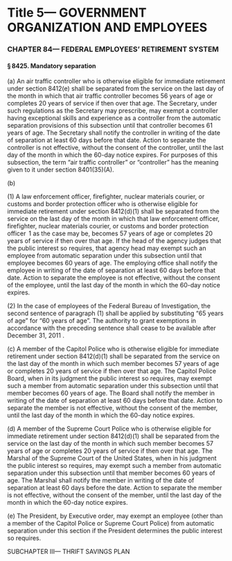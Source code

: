 
# Title 5— GOVERNMENT ORGANIZATION AND EMPLOYEES
### CHAPTER 84— FEDERAL EMPLOYEES’ RETIREMENT SYSTEM
#### § 8425. Mandatory separation

(a) An air traffic controller who is otherwise eligible for immediate retirement under section 8412(e) shall be separated from the service on the last day of the month in which that air traffic controller becomes 56 years of age or completes 20 years of service if then over that age. The Secretary, under such regulations as the Secretary may prescribe, may exempt a controller having exceptional skills and experience as a controller from the automatic separation provisions of this subsection until that controller becomes 61 years of age. The Secretary shall notify the controller in writing of the date of separation at least 60 days before that date. Action to separate the controller is not effective, without the consent of the controller, until the last day of the month in which the 60-day notice expires. For purposes of this subsection, the term “air traffic controller” or “controller” has the meaning given to it under section 8401(35)(A).

(b)

(1) A law enforcement officer, firefighter, nuclear materials courier, or customs and border protection officer who is otherwise eligible for immediate retirement under section 8412(d)(1) shall be separated from the service on the last day of the month in which that law enforcement officer, firefighter, nuclear materials courier, or customs and border protection officer  1 as the case may be, becomes 57 years of age or completes 20 years of service if then over that age. If the head of the agency judges that the public interest so requires, that agency head may exempt such an employee from automatic separation under this subsection until that employee becomes 60 years of age. The employing office shall notify the employee in writing of the date of separation at least 60 days before that date. Action to separate the employee is not effective, without the consent of the employee, until the last day of the month in which the 60-day notice expires.

(2) In the case of employees of the Federal Bureau of Investigation, the second sentence of paragraph (1) shall be applied by substituting “65 years of age” for “60 years of age”. The authority to grant exemptions in accordance with the preceding sentence shall cease to be available after December 31, 2011 .

(c) A member of the Capitol Police who is otherwise eligible for immediate retirement under section 8412(d)(1) shall be separated from the service on the last day of the month in which such member becomes 57 years of age or completes 20 years of service if then over that age. The Capitol Police Board, when in its judgment the public interest so requires, may exempt such a member from automatic separation under this subsection until that member becomes 60 years of age. The Board shall notify the member in writing of the date of separation at least 60 days before that date. Action to separate the member is not effective, without the consent of the member, until the last day of the month in which the 60-day notice expires.

(d) A member of the Supreme Court Police who is otherwise eligible for immediate retirement under section 8412(d)(1) shall be separated from the service on the last day of the month in which such member becomes 57 years of age or completes 20 years of service if then over that age. The Marshal of the Supreme Court of the United States, when in his judgment the public interest so requires, may exempt such a member from automatic separation under this subsection until that member becomes 60 years of age. The Marshal shall notify the member in writing of the date of separation at least 60 days before the date. Action to separate the member is not effective, without the consent of the member, until the last day of the month in which the 60-day notice expires.

(e) The President, by Executive order, may exempt an employee (other than a member of the Capitol Police or Supreme Court Police) from automatic separation under this section if the President determines the public interest so requires.

SUBCHAPTER III— THRIFT SAVINGS PLAN
